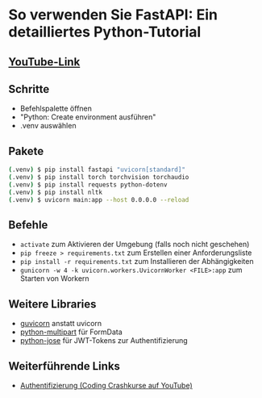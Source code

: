 # So verwenden Sie FastAPI: Ein detailliertes Python-Tutorial

## [YouTube-Link](https://youtu.be/SORiTsvnU28?si=XpU-TL87j6Mxsz28)

## Schritte

- Befehlspalette öffnen
- "Python: Create environment ausführen"
- .venv auswählen

## Pakete

```bash
(.venv) $ pip install fastapi "uvicorn[standard]"
(.venv) $ pip install torch torchvision torchaudio
(.venv) $ pip install requests python-dotenv
(.venv) $ pip install nltk
(.venv) $ uvicorn main:app --host 0.0.0.0 --reload
```

## Befehle

- `activate` zum Aktivieren der Umgebung (falls noch nicht geschehen)
- `pip freeze > requirements.txt` zum Erstellen einer Anforderungsliste
- `pip install -r requirements.txt` zum Installieren der Abhängigkeiten
- `gunicorn -w 4 -k uvicorn.workers.UvicornWorker <FILE>:app` zum Starten von Workern

## Weitere Libraries

- [guvicorn](https://pypi.org/project/gunicorn/) anstatt uvicorn
- [python-multipart](https://pypi.org/project/python-multipart/) für FormData
- [python-jose](https://pypi.org/project/python-jose/) für JWT-Tokens zur Authentifizierung

## Weiterführende Links

- [Authentifizierung (Coding Crashkurse auf YouTube)](https://youtu.be/KXCvIV3yr7c?si=2G47uQaG1fAzTOJr&t=1853)
